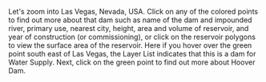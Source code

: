 Let's zoom into Las Vegas, Nevada, USA. Click on any of the colored points to find out more about that dam such as name of the dam and impounded river, primary use, nearest city, height, area and volume of reservoir, and year of construction (or commissioning), or click on the reservoir polygons to view the surface area of the reservoir. Here if you hover over the green point south east of Las Vegas, the Layer List indicates that this is a dam for Water Supply. Next, click on the green point to find out more about Hoover Dam.